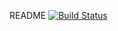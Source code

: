README
[![Build Status](https://app.travis-ci.com/fyGuo/FARC.svg?branch=main)](https://app.travis-ci.com/fyGuo/FARC)
